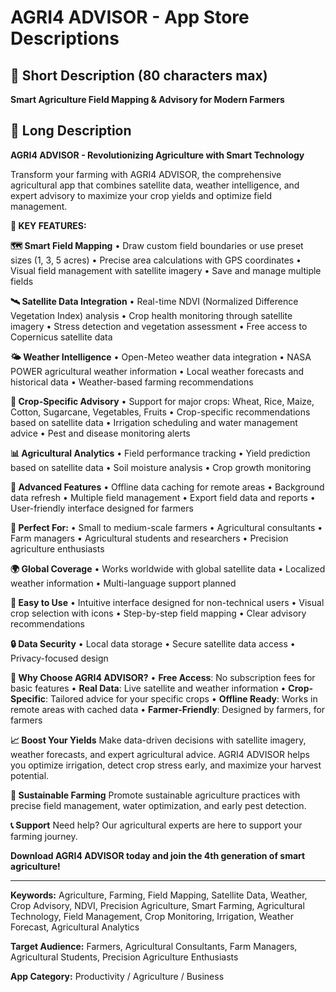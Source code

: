 # AGRI4 ADVISOR - App Store Descriptions

## 📱 Short Description (80 characters max)
**Smart Agriculture Field Mapping & Advisory for Modern Farmers**

## 📝 Long Description

**AGRI4 ADVISOR - Revolutionizing Agriculture with Smart Technology**

Transform your farming with AGRI4 ADVISOR, the comprehensive agricultural app that combines satellite data, weather intelligence, and expert advisory to maximize your crop yields and optimize field management.

**🌾 KEY FEATURES:**

**🗺️ Smart Field Mapping**
• Draw custom field boundaries or use preset sizes (1, 3, 5 acres)
• Precise area calculations with GPS coordinates
• Visual field management with satellite imagery
• Save and manage multiple fields

**🛰️ Satellite Data Integration**
• Real-time NDVI (Normalized Difference Vegetation Index) analysis
• Crop health monitoring through satellite imagery
• Stress detection and vegetation assessment
• Free access to Copernicus satellite data

**🌤️ Weather Intelligence**
• Open-Meteo weather data integration
• NASA POWER agricultural weather information
• Local weather forecasts and historical data
• Weather-based farming recommendations

**🌱 Crop-Specific Advisory**
• Support for major crops: Wheat, Rice, Maize, Cotton, Sugarcane, Vegetables, Fruits
• Crop-specific recommendations based on satellite data
• Irrigation scheduling and water management advice
• Pest and disease monitoring alerts

**📊 Agricultural Analytics**
• Field performance tracking
• Yield prediction based on satellite data
• Soil moisture analysis
• Crop growth monitoring

**🔧 Advanced Features**
• Offline data caching for remote areas
• Background data refresh
• Multiple field management
• Export field data and reports
• User-friendly interface designed for farmers

**🎯 Perfect For:**
• Small to medium-scale farmers
• Agricultural consultants
• Farm managers
• Agricultural students and researchers
• Precision agriculture enthusiasts

**🌍 Global Coverage**
• Works worldwide with global satellite data
• Localized weather information
• Multi-language support planned

**📱 Easy to Use**
• Intuitive interface designed for non-technical users
• Visual crop selection with icons
• Step-by-step field mapping
• Clear advisory recommendations

**🔒 Data Security**
• Local data storage
• Secure satellite data access
• Privacy-focused design

**🚀 Why Choose AGRI4 ADVISOR?**
• **Free Access**: No subscription fees for basic features
• **Real Data**: Live satellite and weather information
• **Crop-Specific**: Tailored advice for your specific crops
• **Offline Ready**: Works in remote areas with cached data
• **Farmer-Friendly**: Designed by farmers, for farmers

**📈 Boost Your Yields**
Make data-driven decisions with satellite imagery, weather forecasts, and expert agricultural advice. AGRI4 ADVISOR helps you optimize irrigation, detect crop stress early, and maximize your harvest potential.

**🌱 Sustainable Farming**
Promote sustainable agriculture practices with precise field management, water optimization, and early pest detection.

**📞 Support**
Need help? Our agricultural experts are here to support your farming journey.

**Download AGRI4 ADVISOR today and join the 4th generation of smart agriculture!**

---

**Keywords:** Agriculture, Farming, Field Mapping, Satellite Data, Weather, Crop Advisory, NDVI, Precision Agriculture, Smart Farming, Agricultural Technology, Field Management, Crop Monitoring, Irrigation, Weather Forecast, Agricultural Analytics

**Target Audience:** Farmers, Agricultural Consultants, Farm Managers, Agricultural Students, Precision Agriculture Enthusiasts

**App Category:** Productivity / Agriculture / Business





